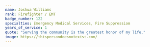```yaml
---
name: Joshua Williams
rank: Firefighter / EMT
badge_number: 122
specialties: Emergency Medical Services, Fire Suppression
years_of_service: 1
quote: "Serving the community is the greatest honor of my life."
image: https://thispersondoesnotexist.com/
---
```

